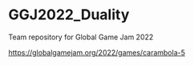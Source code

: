 # GGJ2022_Duality
Team repository for Global Game Jam 2022

https://globalgamejam.org/2022/games/carambola-5
